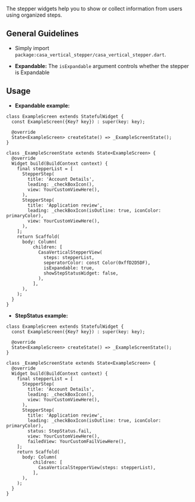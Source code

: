 
The stepper widgets help you to show or collect information from users using organized steps.

## General Guidelines

* Simply import `package:casa_vertical_stepper/casa_vertical_stepper.dart`.

* __Expandable:__ The `isExpandable` argument controls whether the stepper is Expandable


## Usage

* __Expandable example:__

```Example
class ExampleScreen extends StatefulWidget {
  const ExampleScreen({Key? key}) : super(key: key);

  @override
  State<ExampleScreen> createState() => _ExampleScreenState();
}

class _ExampleScreenState extends State<ExampleScreen> {
  @override
  Widget build(BuildContext context) {
    final stepperList = [
      StepperStep(
        title: 'Account Details',
        leading: _checkBoxIcon(),
        view: YourCustomViewHere(),
      ),
      StepperStep(
        title: 'Application review',
        leading: _checkBoxIcon(isOutline: true, iconColor: primaryColor),
        view: YourCustomViewHere(),
      ),
    ];
    return Scaffold(
      body: Column(
          children: [
            CasaVerticalStepperView(
              steps: stepperList,
              seperatorColor: const Color(0xffD2D5DF),
              isExpandable: true,
              showStepStatusWidget: false,
            ),
          ],
      ),
    );
  }
}
```

* __StepStatus example:__

```Example
class ExampleScreen extends StatefulWidget {
  const ExampleScreen({Key? key}) : super(key: key);

  @override
  State<ExampleScreen> createState() => _ExampleScreenState();
}

class _ExampleScreenState extends State<ExampleScreen> {
  @override
  Widget build(BuildContext context) {
    final stepperList = [
      StepperStep(
        title: 'Account Details',
        leading: _checkBoxIcon(),
        view: YourCustomViewHere(),
      ),
      StepperStep(
        title: 'Application review',
        leading: _checkBoxIcon(isOutline: true, iconColor: primaryColor),
        status: StepStatus.fail,
        view: YourCustomViewHere(),
        failedView: YourCustomFailViewHere(),
    ];
    return Scaffold(
      body: Column(
          children: [
            CasaVerticalStepperView(steps: stepperList),
          ],
      ),
    );
  }
}
```